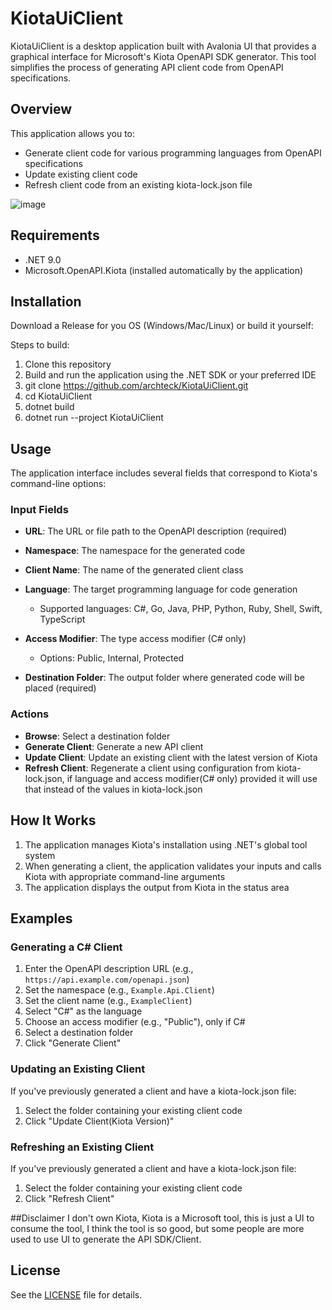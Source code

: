 # KiotaUiClient
KiotaUiClient is a desktop application built with Avalonia UI that provides a graphical interface for Microsoft's Kiota OpenAPI SDK generator. This tool simplifies the process of generating API client code from OpenAPI specifications.
## Overview
This application allows you to:
- Generate client code for various programming languages from OpenAPI specifications
- Update existing client code
- Refresh client code from an existing kiota-lock.json file

![image](https://github.com/user-attachments/assets/cf094356-5027-47f7-a8ef-4de78cecb317)

## Requirements
- .NET 9.0
- Microsoft.OpenAPI.Kiota (installed automatically by the application)

## Installation
Download a Release for you OS (Windows/Mac/Linux) or build it yourself:

Steps to build:
1. Clone this repository
2. Build and run the application using the .NET SDK or your preferred IDE
3. git clone https://github.com/archteck/KiotaUiClient.git
4. cd KiotaUiClient
5. dotnet build
6. dotnet run --project KiotaUiClient

## Usage
The application interface includes several fields that correspond to Kiota's command-line options:
### Input Fields
- **URL**: The URL or file path to the OpenAPI description (required)
- **Namespace**: The namespace for the generated code
- **Client Name**: The name of the generated client class
- **Language**: The target programming language for code generation
    - Supported languages: C#, Go, Java, PHP, Python, Ruby, Shell, Swift, TypeScript

- **Access Modifier**: The type access modifier (C# only)
    - Options: Public, Internal, Protected

- **Destination Folder**: The output folder where generated code will be placed (required)

### Actions
- **Browse**: Select a destination folder
- **Generate Client**: Generate a new API client
- **Update Client**: Update an existing client with the latest version of Kiota
- **Refresh Client**: Regenerate a client using configuration from kiota-lock.json, if language and access modifier(C# only) provided it will use that instead of the values in kiota-lock.json

## How It Works
1. The application manages Kiota's installation using .NET's global tool system
2. When generating a client, the application validates your inputs and calls Kiota with appropriate command-line arguments
3. The application displays the output from Kiota in the status area

## Examples
### Generating a C# Client
1. Enter the OpenAPI description URL (e.g., `https://api.example.com/openapi.json`)
2. Set the namespace (e.g., `Example.Api.Client`)
3. Set the client name (e.g., `ExampleClient`)
4. Select "C#" as the language
5. Choose an access modifier (e.g., "Public"), only if C#
6. Select a destination folder
7. Click "Generate Client"

### Updating an Existing Client
If you've previously generated a client and have a kiota-lock.json file:
1. Select the folder containing your existing client code
2. Click "Update Client(Kiota Version)"

### Refreshing an Existing Client
If you've previously generated a client and have a kiota-lock.json file:
1. Select the folder containing your existing client code
2. Click "Refresh Client"

##Disclaimer
I don't own Kiota, Kiota is a Microsoft tool, this is just a UI to consume the tool, I think the tool is so good, but some people are more used to use UI to generate the API SDK/Client.

## License
See the [LICENSE](LICENSE) file for details.


